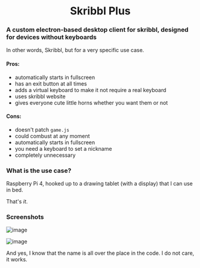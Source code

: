 <h1 align="center">
  Skribbl Plus
</h1>

### A custom electron-based desktop client for skribbl, designed for devices without keyboards

In other words, Skribbl, but for a very specific use case.

#### Pros:
 - automatically starts in fullscreen
 - has an exit button at all times
 - adds a virtual keyboard to make it not require a real keyboard
 - uses skribbl website
 - gives everyone cute little horns whether you want them or not
#### Cons:
 - doesn't patch `game.js`
 - could combust at any moment
 - automatically starts in fullscreen
 - you need a keyboard to set a nickname
 - completely unnecessary
 
### What is the use case?

Raspberry Pi 4, hooked up to a drawing tablet (with a display) that I can use in bed.

That's *it*.

### Screenshots

![image](https://user-images.githubusercontent.com/101374892/177670265-ad522f0c-d80f-458a-9a52-5ec92d4d8ab6.png)

![image](https://user-images.githubusercontent.com/101374892/177670329-047d41eb-2a67-4c79-97b8-43a83fbd31d2.png)


And yes, I know that the name is all over the place in the code.
I do not care, it works.
